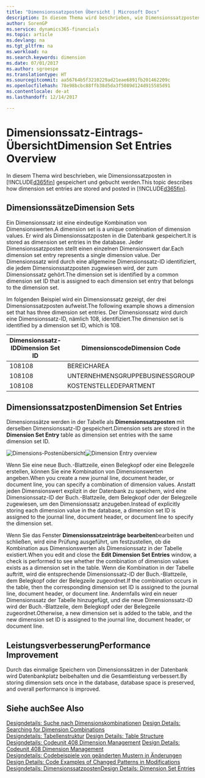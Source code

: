 ```yaml
---
title: "Dimensionssatzposten Übersicht | Microsoft Docs"
description: In diesem Thema wird beschrieben, wie Dimensionssatzposten in Dynamics 365 gespeichert und gebucht werden.
author: SorenGP
ms.service: dynamics365-financials
ms.topic: article
ms.devlang: na
ms.tgt_pltfrm: na
ms.workload: na
ms.search.keywords: dimension
ms.date: 07/01/2017
ms.author: sgroespe
ms.translationtype: HT
ms.sourcegitcommit: aa56764b5f3210229ad21eae6891fb201462209c
ms.openlocfilehash: 78e98bcbc88ffb38d5da3f5089d124d915585d91
ms.contentlocale: de-at
ms.lasthandoff: 12/14/2017

---
```

# <a name="dimension-set-entries-overview"></a><span data-ttu-id="f8b3b-103">Dimensionssatz-Eintrags-Übersicht</span><span class="sxs-lookup"><span data-stu-id="f8b3b-103">Dimension Set Entries Overview</span></span>
<span data-ttu-id="f8b3b-104">In diesem Thema wird beschrieben, wie Dimensionssatzposten in [!INCLUDE[d365fin](includes/d365fin_md.md)] gespeichert und gebucht werden.</span><span class="sxs-lookup"><span data-stu-id="f8b3b-104">This topic describes how dimension set entries are stored and posted in [!INCLUDE[d365fin](includes/d365fin_md.md)].</span></span>  
  
## <a name="dimension-sets"></a><span data-ttu-id="f8b3b-105">Dimensionssätze</span><span class="sxs-lookup"><span data-stu-id="f8b3b-105">Dimension Sets</span></span>  
<span data-ttu-id="f8b3b-106">Ein Dimensionssatz ist eine eindeutige Kombination von Dimensionswerten.</span><span class="sxs-lookup"><span data-stu-id="f8b3b-106">A dimension set is a unique combination of dimension values.</span></span> <span data-ttu-id="f8b3b-107">Er wird als Dimensionssatzposten in die Datenbank gespeichert.</span><span class="sxs-lookup"><span data-stu-id="f8b3b-107">It is stored as dimension set entries in the database.</span></span> <span data-ttu-id="f8b3b-108">Jeder Dimensionssatzposten stellt einen einzelnen Dimensionswert dar.</span><span class="sxs-lookup"><span data-stu-id="f8b3b-108">Each dimension set entry represents a single dimension value.</span></span> <span data-ttu-id="f8b3b-109">Der Dimensionssatz wird durch eine allgemeine Dimensionssatz-ID identifiziert, die jedem Dimensionssatzposten zugewiesen wird, der zum Dimensionssatz gehört.</span><span class="sxs-lookup"><span data-stu-id="f8b3b-109">The dimension set is identified by a common dimension set ID that is assigned to each dimension set entry that belongs to the dimension set.</span></span>  
  
<span data-ttu-id="f8b3b-110">Im folgenden Beispiel wird ein Dimensionssatz gezeigt, der drei Dimensionssatzposten aufweist.</span><span class="sxs-lookup"><span data-stu-id="f8b3b-110">The following example shows a dimension set that has three dimension set entries.</span></span> <span data-ttu-id="f8b3b-111">Der Dimensionssatz wird durch eine Dimensionssatz-ID, nämlich 108, identifiziert.</span><span class="sxs-lookup"><span data-stu-id="f8b3b-111">The dimension set is identified by a dimension set ID, which is 108.</span></span>  
  
|<span data-ttu-id="f8b3b-112">Dimensionssatz-ID</span><span class="sxs-lookup"><span data-stu-id="f8b3b-112">Dimension Set ID</span></span>|<span data-ttu-id="f8b3b-113">Dimensionscode</span><span class="sxs-lookup"><span data-stu-id="f8b3b-113">Dimension Code</span></span>|<span data-ttu-id="f8b3b-114">Dimensionswertcode</span><span class="sxs-lookup"><span data-stu-id="f8b3b-114">Dimension Value Code</span></span>|<span data-ttu-id="f8b3b-115">Dimensionswertname</span><span class="sxs-lookup"><span data-stu-id="f8b3b-115">Dimension Value Name</span></span>|  
|----------------------|--------------------|--------------------------|--------------------------|  
|<span data-ttu-id="f8b3b-116">108</span><span class="sxs-lookup"><span data-stu-id="f8b3b-116">108</span></span>|<span data-ttu-id="f8b3b-117">BEREICH</span><span class="sxs-lookup"><span data-stu-id="f8b3b-117">AREA</span></span>|<span data-ttu-id="f8b3b-118">70</span><span class="sxs-lookup"><span data-stu-id="f8b3b-118">70</span></span>|<span data-ttu-id="f8b3b-119">Nordamerika</span><span class="sxs-lookup"><span data-stu-id="f8b3b-119">America North</span></span>|  
|<span data-ttu-id="f8b3b-120">108</span><span class="sxs-lookup"><span data-stu-id="f8b3b-120">108</span></span>|<span data-ttu-id="f8b3b-121">UNTERNEHMENSGRUPPE</span><span class="sxs-lookup"><span data-stu-id="f8b3b-121">BUSINESSGROUP</span></span>|<span data-ttu-id="f8b3b-122">POS1</span><span class="sxs-lookup"><span data-stu-id="f8b3b-122">HOME</span></span>|<span data-ttu-id="f8b3b-123">Start</span><span class="sxs-lookup"><span data-stu-id="f8b3b-123">Home</span></span>|  
|<span data-ttu-id="f8b3b-124">108</span><span class="sxs-lookup"><span data-stu-id="f8b3b-124">108</span></span>|<span data-ttu-id="f8b3b-125">KOSTENSTELLE</span><span class="sxs-lookup"><span data-stu-id="f8b3b-125">DEPARTMENT</span></span>|<span data-ttu-id="f8b3b-126">VERKAUF</span><span class="sxs-lookup"><span data-stu-id="f8b3b-126">SALES</span></span>|<span data-ttu-id="f8b3b-127">Verkauf</span><span class="sxs-lookup"><span data-stu-id="f8b3b-127">Sales</span></span>|  
  
## <a name="dimension-set-entries"></a><span data-ttu-id="f8b3b-128">Dimensionssatzposten</span><span class="sxs-lookup"><span data-stu-id="f8b3b-128">Dimension Set Entries</span></span>  
<span data-ttu-id="f8b3b-129">Dimensionssätze werden in der Tabelle als **Dimensionssatzposten** mit derselben Dimensionssatz-ID gespeichert.</span><span class="sxs-lookup"><span data-stu-id="f8b3b-129">Dimension sets are stored in the **Dimension Set Entry** table as dimension set entries with the same dimension set ID.</span></span>  
  
<span data-ttu-id="f8b3b-130">![Dimensions-Postenübersicht](media/dimensionentrynav7.png "DimensionEntryNAV7")</span><span class="sxs-lookup"><span data-stu-id="f8b3b-130">![Dimension Entry overview](media/dimensionentrynav7.png "DimensionEntryNAV7")</span></span>  
  
<span data-ttu-id="f8b3b-131">Wenn Sie eine neue Buch.-Blattzeile, einen Belegkopf oder eine Belegzeile erstellen, können Sie eine Kombination von Dimensionswerten angeben.</span><span class="sxs-lookup"><span data-stu-id="f8b3b-131">When you create a new journal line, document header, or document line, you can specify a combination of dimension values.</span></span> <span data-ttu-id="f8b3b-132">Anstatt jeden Dimensionswert explizit in der Datenbank zu speichern, wird eine Dimensionssatz-ID der Buch.-Blattzeile, dem Belegkopf oder der Belegzeile zugewiesen, um den Dimensionssatz anzugeben.</span><span class="sxs-lookup"><span data-stu-id="f8b3b-132">Instead of explicitly storing each dimension value in the database, a dimension set ID is assigned to the journal line, document header, or document line to specify the dimension set.</span></span>  
  
<span data-ttu-id="f8b3b-133">Wenn Sie das Fenster **Dimensionssatzeinträge bearbeiten**bearbeiten und schließen, wird eine Prüfung ausgeführt, um festzustellen, ob die Kombination aus Dimensionswerten als Dimensionssatz in der Tabelle existiert.</span><span class="sxs-lookup"><span data-stu-id="f8b3b-133">When you edit and close the **Edit Dimension Set Entries** window, a check is performed to see whether the combination of dimension values exists as a dimension set in the table.</span></span> <span data-ttu-id="f8b3b-134">Wenn die Kombination in der Tabelle auftritt, wird die entsprechende Dimensionssatz-ID der Buch.-Blattzeile, dem Belegkopf oder der Belegzeile zugeordnet.</span><span class="sxs-lookup"><span data-stu-id="f8b3b-134">If the combination occurs in the table, then the corresponding dimension set ID is assigned to the journal line, document header, or document line.</span></span> <span data-ttu-id="f8b3b-135">Andernfalls wird ein neuer Dimensionssatz der Tabelle hinzugefügt, und die neue Dimensionssatz-ID wird der Buch.-Blattzeile, dem Belegkopf oder der Belegzeile zugeordnet.</span><span class="sxs-lookup"><span data-stu-id="f8b3b-135">Otherwise, a new dimension set is added to the table, and the new dimension set ID is assigned to the journal line, document header, or document line.</span></span>  
  
## <a name="performance-improvement"></a><span data-ttu-id="f8b3b-136">Leistungsverbesserung</span><span class="sxs-lookup"><span data-stu-id="f8b3b-136">Performance Improvement</span></span>  
<span data-ttu-id="f8b3b-137">Durch das einmalige Speichern von Dimensionssätzen in der Datenbank wird Datenbankplatz beibehalten und die Gesamtleistung verbessert.</span><span class="sxs-lookup"><span data-stu-id="f8b3b-137">By storing dimension sets once in the database, database space is preserved, and overall performance is improved.</span></span>  
  
## <a name="see-also"></a><span data-ttu-id="f8b3b-138">Siehe auch</span><span class="sxs-lookup"><span data-stu-id="f8b3b-138">See Also</span></span>  
<span data-ttu-id="f8b3b-139">[Designdetails: Suche nach Dimensionskombinationen](design-details-searching-for-dimension-combinations.md) </span><span class="sxs-lookup"><span data-stu-id="f8b3b-139">[Design Details: Searching for Dimension Combinations](design-details-searching-for-dimension-combinations.md) </span></span>  
<span data-ttu-id="f8b3b-140">[Designdetails: Tabellenstruktur](design-details-table-structure.md) </span><span class="sxs-lookup"><span data-stu-id="f8b3b-140">[Design Details: Table Structure](design-details-table-structure.md) </span></span>  
<span data-ttu-id="f8b3b-141">[Designdetails: Codeunit 408 Dimension Management](design-details-codeunit-408-dimension-management.md) </span><span class="sxs-lookup"><span data-stu-id="f8b3b-141">[Design Details: Codeunit 408 Dimension Management](design-details-codeunit-408-dimension-management.md) </span></span>  
<span data-ttu-id="f8b3b-142">[Designdetails: Codebeispiele von geänderten Mustern in Änderungen](design-details-code-examples-of-changed-patterns-in-modifications.md) </span><span class="sxs-lookup"><span data-stu-id="f8b3b-142">[Design Details: Code Examples of Changed Patterns in Modifications](design-details-code-examples-of-changed-patterns-in-modifications.md) </span></span>  
[<span data-ttu-id="f8b3b-143">Designdetails: Dimensionssatzposten</span><span class="sxs-lookup"><span data-stu-id="f8b3b-143">Design Details: Dimension Set Entries</span></span>](design-details-dimension-set-entries.md)   

